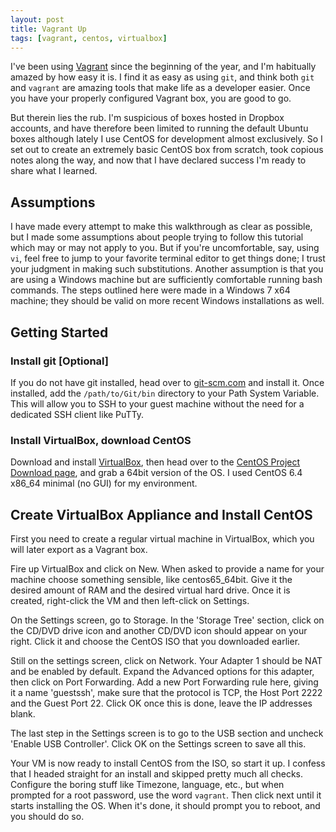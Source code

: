 ```yaml
---
layout: post
title: Vagrant Up
tags: [vagrant, centos, virtualbox]
---
```


I've been using [Vagrant](https://vagrantup.com) since the beginning of the year, and I'm 
habitually amazed by how easy it is. I find it as easy as using `git`, and 
think both `git` and `vagrant` are amazing tools that make life as a developer
easier. Once you have your properly configured Vagrant box, you are good to go. 

But therein lies the rub. I'm suspicious of 
boxes hosted in Dropbox accounts, and have therefore been limited to running 
the default Ubuntu boxes although lately I use CentOS for development almost
exclusively. So I set out to create an extremely basic CentOS box from 
scratch, took copious notes along the way, and now that I have declared success 
I'm ready to share what I learned.

## Assumptions
I have made every attempt to make this walkthrough as clear as possible, but 
I made some assumptions about people trying to follow this tutorial which may
or may not apply to you. But if you're uncomfortable, say, using `vi`, feel 
free to jump to your favorite 
terminal editor to get things done; I trust your judgment in making such 
substitutions. Another assumption is that you are using a Windows machine but are
sufficiently comfortable running bash commands. The steps outlined here were 
made in a Windows 7 x64 machine; they should be valid on more recent Windows 
installations as well.

## Getting Started
### Install git [Optional]
If you do not have git installed, head over to [git-scm.com](https://git-scm.com)
and install it. Once installed, add the `/path/to/Git/bin` directory to your Path
System Variable. This will allow you to SSH to your guest machine without the
need for a dedicated SSH client like PuTTy.

### Install VirtualBox, download CentOS
Download and install [VirtualBox](https://www.virtualbox.org), then head over 
to the [CentOS Project Download page](https://www.centos.org/download/), and 
grab a 64bit version of the OS. I used CentOS 6.4 x86_64 minimal (no GUI) for my environment.

## Create VirtualBox Appliance and Install CentOS
First you need to create a regular virtual machine in VirtualBox, which 
you will later export as a Vagrant box.

Fire up VirtualBox and click on New. When asked to provide a name for your 
machine choose something sensible, like centos65_64bit. Give it 
the desired amount of RAM and the desired virtual hard drive. Once it is 
created, right-click the VM and then left-click on Settings.

On the Settings screen, go to Storage. In the 'Storage Tree' section, click 
on the CD/DVD drive icon and another CD/DVD icon should appear on your right.
Click it and choose the CentOS ISO that you downloaded earlier.

Still on the settings screen, click on Network. Your Adapter 1 should be NAT
and be enabled by default. Expand the Advanced options for this adapter, then
click on Port Forwarding. Add a new Port Forwarding rule here, giving it a name
'guestssh', make sure that the protocol is TCP, the Host Port 2222 and the Guest
Port 22. Click OK once this is done, leave the IP addresses blank.

The last step in the Settings screen is to go to the USB section and uncheck
'Enable USB Controller'. Click OK on the Settings screen to save all this.

Your VM is now ready to install CentOS from the ISO, so start it up. I confess
that I headed straight for an install and skipped pretty much all checks.
Configure the boring stuff like Timezone, language, etc., but when prompted for
a root password, use the word `vagrant`. Then click next until it starts installing
the OS. When it's done, it should prompt you to reboot, and you should do so.
